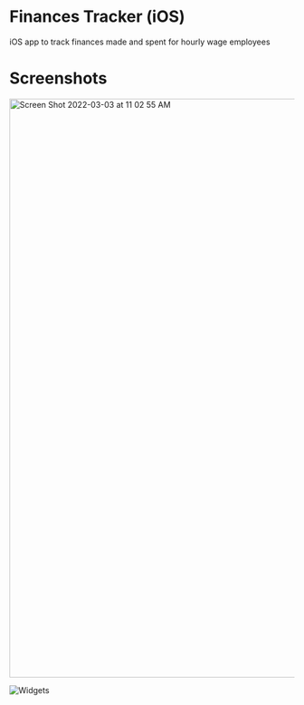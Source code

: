 #  Finances Tracker (iOS)

iOS app to track finances made and spent for hourly wage employees

# Screenshots
<img width="1022" alt="Screen Shot 2022-03-03 at 11 02 55 AM" src="https://user-images.githubusercontent.com/51462341/156614100-926404e9-d44c-479b-8fc2-df7a2f10486c.png">

![Widgets](https://user-images.githubusercontent.com/51462341/158006443-c5487769-6334-448e-8068-4e98c880889c.jpg)
